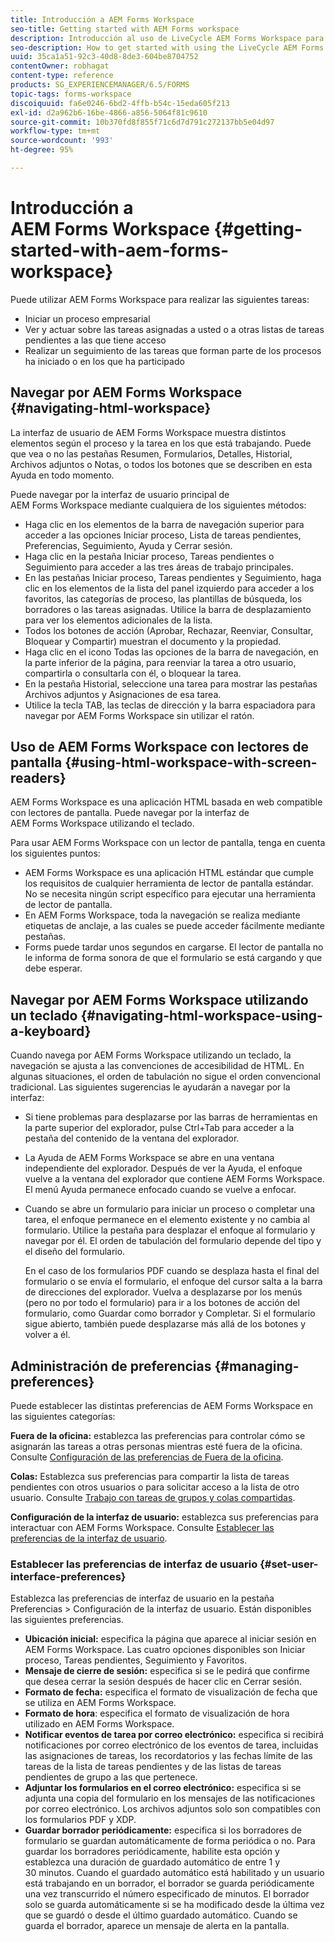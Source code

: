 ```yaml
---
title: Introducción a AEM Forms Workspace
seo-title: Getting started with AEM Forms workspace
description: Introducción al uso de LiveCycle AEM Forms Workspace para administrar los procesos de automatización empresarial.
seo-description: How to get started with using the LiveCycle AEM Forms workspace to manage your business automation processes.
uuid: 35ca1a51-92c3-40d8-8de3-604be8704752
contentOwner: robhagat
content-type: reference
products: SG_EXPERIENCEMANAGER/6.5/FORMS
topic-tags: forms-workspace
discoiquuid: fa6e0246-6bd2-4ffb-b54c-15eda605f213
exl-id: d2a962b6-16be-4866-a856-5064f81c9610
source-git-commit: 10b370fd8f855f71c6d7d791c272137bb5e04d97
workflow-type: tm+mt
source-wordcount: '993'
ht-degree: 95%

---
```


# Introducción a AEM Forms Workspace {#getting-started-with-aem-forms-workspace}

Puede utilizar AEM Forms Workspace para realizar las siguientes tareas:

* Iniciar un proceso empresarial
* Ver y actuar sobre las tareas asignadas a usted o a otras listas de tareas pendientes a las que tiene acceso
* Realizar un seguimiento de las tareas que forman parte de los procesos ha iniciado o en los que ha participado

## Navegar por AEM Forms Workspace {#navigating-html-workspace}

La interfaz de usuario de AEM Forms Workspace muestra distintos elementos según el proceso y la tarea en los que está trabajando. Puede que vea o no las pestañas Resumen, Formularios, Detalles, Historial, Archivos adjuntos o Notas, o todos los botones que se describen en esta Ayuda en todo momento.

Puede navegar por la interfaz de usuario principal de AEM Forms Workspace mediante cualquiera de los siguientes métodos:

* Haga clic en los elementos de la barra de navegación superior para acceder a las opciones Iniciar proceso, Lista de tareas pendientes, Preferencias, Seguimiento, Ayuda y Cerrar sesión.
* Haga clic en la pestaña Iniciar proceso, Tareas pendientes o Seguimiento para acceder a las tres áreas de trabajo principales.
* En las pestañas Iniciar proceso, Tareas pendientes y Seguimiento, haga clic en los elementos de la lista del panel izquierdo para acceder a los favoritos, las categorías de proceso, las plantillas de búsqueda, los borradores o las tareas asignadas. Utilice la barra de desplazamiento para ver los elementos adicionales de la lista.
* Todos los botones de acción (Aprobar, Rechazar, Reenviar, Consultar, Bloquear y Compartir) muestran el documento y la propiedad.
* Haga clic en el icono Todas las opciones de la barra de navegación, en la parte inferior de la página, para reenviar la tarea a otro usuario, compartirla o consultarla con él, o bloquear la tarea.
* En la pestaña Historial, seleccione una tarea para mostrar las pestañas Archivos adjuntos y Asignaciones de esa tarea.
* Utilice la tecla TAB, las teclas de dirección y la barra espaciadora para navegar por AEM Forms Workspace sin utilizar el ratón.

## Uso de AEM Forms Workspace con lectores de pantalla {#using-html-workspace-with-screen-readers}

AEM Forms Workspace es una aplicación HTML basada en web compatible con lectores de pantalla. Puede navegar por la interfaz de AEM Forms Workspace utilizando el teclado.

Para usar AEM Forms Workspace con un lector de pantalla, tenga en cuenta los siguientes puntos:

* AEM Forms Workspace es una aplicación HTML estándar que cumple los requisitos de cualquier herramienta de lector de pantalla estándar. No se necesita ningún script específico para ejecutar una herramienta de lector de pantalla.
* En AEM Forms Workspace, toda la navegación se realiza mediante etiquetas de anclaje, a las cuales se puede acceder fácilmente mediante pestañas.
* Forms puede tardar unos segundos en cargarse. El lector de pantalla no le informa de forma sonora de que el formulario se está cargando y que debe esperar.

## Navegar por AEM Forms Workspace utilizando un teclado {#navigating-html-workspace-using-a-keyboard}

Cuando navega por AEM Forms Workspace utilizando un teclado, la navegación se ajusta a las convenciones de accesibilidad de HTML. En algunas situaciones, el orden de tabulación no sigue el orden convencional tradicional. Las siguientes sugerencias le ayudarán a navegar por la interfaz:

* Si tiene problemas para desplazarse por las barras de herramientas en la parte superior del explorador, pulse Ctrl+Tab para acceder a la pestaña del contenido de la ventana del explorador.
* La Ayuda de AEM Forms Workspace se abre en una ventana independiente del explorador. Después de ver la Ayuda, el enfoque vuelve a la ventana del explorador que contiene AEM Forms Workspace. El menú Ayuda permanece enfocado cuando se vuelve a enfocar.
* Cuando se abre un formulario para iniciar un proceso o completar una tarea, el enfoque permanece en el elemento existente y no cambia al formulario. Utilice la pestaña para desplazar el enfoque al formulario y navegar por él. El orden de tabulación del formulario depende del tipo y el diseño del formulario.

  En el caso de los formularios PDF cuando se desplaza hasta el final del formulario o se envía el formulario, el enfoque del cursor salta a la barra de direcciones del explorador. Vuelva a desplazarse por los menús (pero no por todo el formulario) para ir a los botones de acción del formulario, como Guardar como borrador y Completar. Si el formulario sigue abierto, también puede desplazarse más allá de los botones y volver a él.

## Administración de preferencias {#managing-preferences}

Puede establecer las distintas preferencias de AEM Forms Workspace en las siguientes categorías:

**Fuera de la oficina:** establezca las preferencias para controlar cómo se asignarán las tareas a otras personas mientras esté fuera de la oficina. Consulte [Configuración de las preferencias de Fuera de la oficina](todo-lists.md#setting-out-of-office-preferences).

**Colas:** Establezca sus preferencias para compartir la lista de tareas pendientes con otros usuarios o para solicitar acceso a la lista de otro usuario. Consulte [Trabajo con tareas de grupos y colas compartidas](todo-lists.md#working-with-tasks-from-group-and-shared-queues).

**Configuración de la interfaz de usuario:** establezca sus preferencias para interactuar con AEM Forms Workspace. Consulte [Establecer las preferencias de la interfaz de usuario](#set-user-interface-preferences).

### Establecer las preferencias de interfaz de usuario {#set-user-interface-preferences}

Establezca las preferencias de interfaz de usuario en la pestaña Preferencias > Configuración de la interfaz de usuario. Están disponibles las siguientes preferencias.

* **Ubicación inicial:** especifica la página que aparece al iniciar sesión en AEM Forms Workspace. Las cuatro opciones disponibles son Iniciar proceso, Tareas pendientes, Seguimiento y Favoritos.
* **Mensaje de cierre de sesión:** especifica si se le pedirá que confirme que desea cerrar la sesión después de hacer clic en Cerrar sesión.
* **Formato de fecha:** especifica el formato de visualización de fecha que se utiliza en AEM Forms Workspace.
* **Formato de hora**: especifica el formato de visualización de hora utilizado en AEM Forms Workspace.
* **Notificar eventos de tarea por correo electrónico:** especifica si recibirá notificaciones por correo electrónico de los eventos de tarea, incluidas las asignaciones de tareas, los recordatorios y las fechas límite de las tareas de la lista de tareas pendientes y de las listas de tareas pendientes de grupo a las que pertenece.
* **Adjuntar los formularios en el correo electrónico:** especifica si se adjunta una copia del formulario en los mensajes de las notificaciones por correo electrónico. Los archivos adjuntos solo son compatibles con los formularios PDF y XDP.
* **Guardar borrador periódicamente:** especifica si los borradores de formulario se guardan automáticamente de forma periódica o no. Para guardar los borradores periódicamente, habilite esta opción y establezca una duración de guardado automático de entre 1 y 30 minutos. Cuando el guardado automático está habilitado y un usuario está trabajando en un borrador, el borrador se guarda periódicamente una vez transcurrido el número especificado de minutos. El borrador solo se guarda automáticamente si se ha modificado desde la última vez que se guardó o desde el último guardado automático. Cuando se guarda el borrador, aparece un mensaje de alerta en la pantalla.
